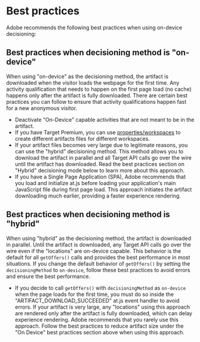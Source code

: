 # Best practices

Adobe recommends the following best practices when using on-device decisioning:

## Best practices when decisioning method is "on-device"

When using "on-device" as the decisioning method, the artifact is downloaded when the visitor loads the webpage for the first time. Any activity qualification that needs to happen on the first page load (no cache) happens only after the artifact is fully downloaded. There are certain best practices you can follow to ensure that activity qualifications happen fast for a new anonymous visitor.

* Deactivate "On-Device" capable activities that are not meant to be in the artifact.
* If you have Target Premium, you can use [properties/workspaces](https://experienceleague.corp.adobe.com/docs/target/using/administer/manage-users/enterprise/property-channel.html) to create different artifacts files for different workspaces.
* If your artifact files becomes very large due to legitimate reasons, you can use the "hybrid" decisioning method. This method allows you to download the artifact in parallel and all Target API calls go over the wire until the artifact has downloaded. Read the best practices section on "Hybrid" decisioning mode below to learn more about this approach.
* If you have a Single Page Application (SPA), Adobe recommends that you load and initialize at.js before loading your application's main JavaScript file during first page load. This approach initiates the artifact downloading much earlier, providing a faster experience rendering.

## Best practices when decisioning method is "hybrid"

When using "hybrid" as the decisioning method, the artifact is downloaded in parallel. Until the artifact is downloaded, any Target API calls go over the wire even if the "locations" are on-device capable. This behavior is the default for all `getOffers()` calls and provides the best performance in most situations. If you change the default behavior of `getOffers()` by setting the `decisioningMethod` to `on-device`, follow these best practices to avoid errors and ensure the best performance.

* If you decide to call `getOffers()` with `decisioningMethod` as `on-device` when the page loads for the first time, you must do so inside the "ARTIFACT_DOWNLOAD_SUCCEEDED" at.js event handler to avoid errors. If your artifact is very large, any "locations" using this approach are rendered only after the artifact is fully downloaded, which can delay experience rendering. Adobe recommends that you rarely use this approach. Follow the best practices to reduce artifact size under the "On Device" best practices section above when using this approach.
